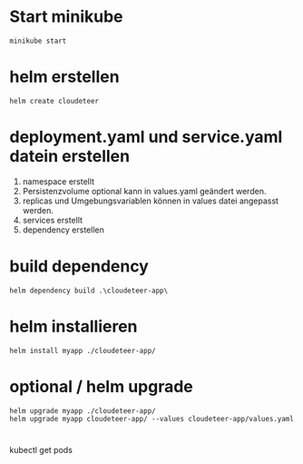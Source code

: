

# Start minikube
```
minikube start
```

# helm erstellen
```
helm create cloudeteer
```

# deployment.yaml und service.yaml datein erstellen 
   
1. namespace erstellt
2. Persistenzvolume optional kann in values.yaml geändert werden.
3. replicas und Umgebungsvariablen können in values datei angepasst werden.
4. services erstellt
5. dependency erstellen
   
# build dependency
```
helm dependency build .\cloudeteer-app\
```   

# helm installieren
```
helm install myapp ./cloudeteer-app/ 
```

# optional / helm upgrade 
```
helm upgrade myapp ./cloudeteer-app/
helm upgrade myapp cloudeteer-app/ --values cloudeteer-app/values.yaml
```

# 
kubectl get pods 
